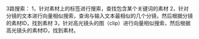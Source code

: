 3路搜索：
1，针对素材上的标签进行搜索，查找包含某个关键词的素材
2，针对分镜的文本进行向量相似搜索，查询与输入文本最相似的几个分镜，然后根据分镜的素材ID，找到素材
3，针对高光镜头的图（clip）进行向量相似搜索，然后根据高光镜头的素材ID，找到素材。
